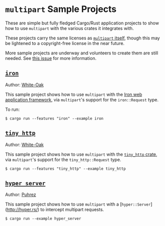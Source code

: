 `multipart` Sample Projects
===========================

These are simple but fully fledged Cargo/Rust application projects to show how to use `multipart` with the various crates it integrates with.

These projects carry the same licenses as [`multipart` itself](https://github.com/cybergeek94/multipart#license), though this may be lightened to a copyright-free license in the near future.

More sample projects are underway and volunteers to create them are still needed. See [this issue](https://github.com/cybergeek94/multipart/issues/29) for more information.

[`iron`](iron.rs)
-----
Author: [White-Oak][white-oak]

This sample project shows how to use `multipart` with the [Iron web application framework](http://ironframework.io/), via `multipart`'s support
for the `iron::Request` type.

To run:

```
$ cargo run --features "iron" --example iron
```


[`tiny_http`](tiny_http.rs)
----------
Author: [White-Oak][white-oak]

This sample project shows how to use `multipart` with the [`tiny_http` crate](https://crates.io/crates/tiny_http), via `multipart`'s support for the `tiny_http::Request` type.


```
$ cargo run --features "tiny_http" --example tiny_http
```

[`hyper_server`](hyper_server.rs)
---------------------------------
Author: [Puhrez][puhrez]

This sample project shows how to use `multipart` with a [`hyper::Server`] (http://hyper.rs/) to intercept multipart requests.

```
$ cargo run --example hyper_server
```


[puhrez]: https://github.com/puhrez
[white-oak]: https://github.com/white-oak
